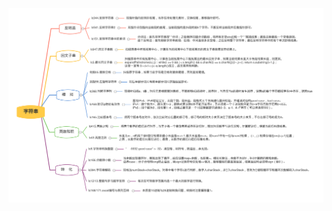 ![](https://github.com/RossVermouth/algorithm/blob/main/%E9%99%84%E4%BB%B6/%E5%AD%97%E7%AC%A6%E4%B8%B21.png)
